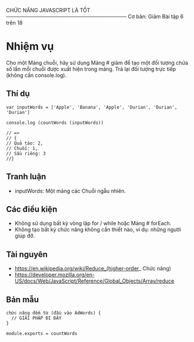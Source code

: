 CHỨC NĂNG JAVASCRIPT LÀ TỐT
─────────────────────────────────
Cơ bản: Giảm
Bài tập 6 trên 18

# Nhiệm vụ

Cho một Mảng chuỗi, hãy sử dụng Mảng # giảm để tạo một đối tượng chứa số lần mỗi chuỗi được xuất hiện trong mảng. Trả lại đối tượng trực tiếp (không cần console.log).

## Thí dụ

    var inputWords = ['Apple', 'Banana', 'Apple', 'Durian', 'Durian', 'Durian']

    console.log (countWords (inputWords))

    // =>
    // {
    // Quả táo: 2,
    // Chuối: 1,
    // Sầu riêng: 3
    //}

## Tranh luận

- inputWords: Một mảng các Chuỗi ngẫu nhiên.

## Các điều kiện

- Không sử dụng bất kỳ vòng lặp for / while hoặc Mảng # forEach.
- Không tạo bất kỳ chức năng không cần thiết nào, ví dụ: những người giúp đỡ.

## Tài nguyên

- https://en.wikipedia.org/wiki/Reduce_(higher-order_ Chức năng)
- https://developer.mozilla.org/en-US/docs/Web/JavaScript/Reference/Global_Objects/Array/reduce

## Bản mẫu

    chức năng đếm từ (đầu vào AdWords) {
      // GIẢI PHÁP ĐI ĐÂY
    }

    module.exports = countWords
